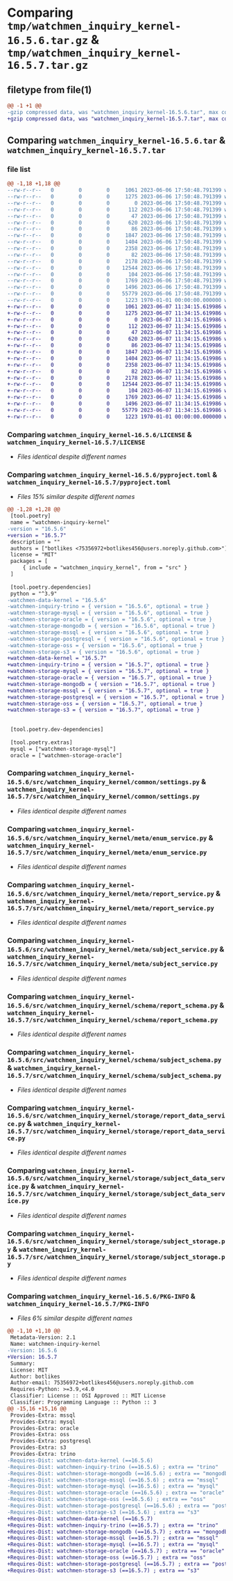 # Comparing `tmp/watchmen_inquiry_kernel-16.5.6.tar.gz` & `tmp/watchmen_inquiry_kernel-16.5.7.tar.gz`

## filetype from file(1)

```diff
@@ -1 +1 @@
-gzip compressed data, was "watchmen_inquiry_kernel-16.5.6.tar", max compression
+gzip compressed data, was "watchmen_inquiry_kernel-16.5.7.tar", max compression
```

## Comparing `watchmen_inquiry_kernel-16.5.6.tar` & `watchmen_inquiry_kernel-16.5.7.tar`

### file list

```diff
@@ -1,18 +1,18 @@
--rw-r--r--   0        0        0     1061 2023-06-06 17:50:48.791399 watchmen_inquiry_kernel-16.5.6/LICENSE
--rw-r--r--   0        0        0     1275 2023-06-06 17:50:48.791399 watchmen_inquiry_kernel-16.5.6/pyproject.toml
--rw-r--r--   0        0        0        0 2023-06-06 17:50:48.791399 watchmen_inquiry_kernel-16.5.6/src/watchmen_inquiry_kernel/__init__.py
--rw-r--r--   0        0        0      112 2023-06-06 17:50:48.791399 watchmen_inquiry_kernel-16.5.6/src/watchmen_inquiry_kernel/common/__init__.py
--rw-r--r--   0        0        0       47 2023-06-06 17:50:48.791399 watchmen_inquiry_kernel-16.5.6/src/watchmen_inquiry_kernel/common/exception.py
--rw-r--r--   0        0        0      620 2023-06-06 17:50:48.791399 watchmen_inquiry_kernel-16.5.6/src/watchmen_inquiry_kernel/common/settings.py
--rw-r--r--   0        0        0       86 2023-06-06 17:50:48.791399 watchmen_inquiry_kernel-16.5.6/src/watchmen_inquiry_kernel/meta/__init__.py
--rw-r--r--   0        0        0     1847 2023-06-06 17:50:48.791399 watchmen_inquiry_kernel-16.5.6/src/watchmen_inquiry_kernel/meta/enum_service.py
--rw-r--r--   0        0        0     1404 2023-06-06 17:50:48.791399 watchmen_inquiry_kernel-16.5.6/src/watchmen_inquiry_kernel/meta/report_service.py
--rw-r--r--   0        0        0     2358 2023-06-06 17:50:48.791399 watchmen_inquiry_kernel-16.5.6/src/watchmen_inquiry_kernel/meta/subject_service.py
--rw-r--r--   0        0        0       82 2023-06-06 17:50:48.791399 watchmen_inquiry_kernel-16.5.6/src/watchmen_inquiry_kernel/schema/__init__.py
--rw-r--r--   0        0        0     2178 2023-06-06 17:50:48.791399 watchmen_inquiry_kernel-16.5.6/src/watchmen_inquiry_kernel/schema/report_schema.py
--rw-r--r--   0        0        0    12544 2023-06-06 17:50:48.791399 watchmen_inquiry_kernel-16.5.6/src/watchmen_inquiry_kernel/schema/subject_schema.py
--rw-r--r--   0        0        0      104 2023-06-06 17:50:48.791399 watchmen_inquiry_kernel-16.5.6/src/watchmen_inquiry_kernel/storage/__init__.py
--rw-r--r--   0        0        0     1769 2023-06-06 17:50:48.791399 watchmen_inquiry_kernel-16.5.6/src/watchmen_inquiry_kernel/storage/report_data_service.py
--rw-r--r--   0        0        0     1496 2023-06-06 17:50:48.791399 watchmen_inquiry_kernel-16.5.6/src/watchmen_inquiry_kernel/storage/subject_data_service.py
--rw-r--r--   0        0        0    55779 2023-06-06 17:50:48.791399 watchmen_inquiry_kernel-16.5.6/src/watchmen_inquiry_kernel/storage/subject_storage.py
--rw-r--r--   0        0        0     1223 1970-01-01 00:00:00.000000 watchmen_inquiry_kernel-16.5.6/PKG-INFO
+-rw-r--r--   0        0        0     1061 2023-06-07 11:34:15.619986 watchmen_inquiry_kernel-16.5.7/LICENSE
+-rw-r--r--   0        0        0     1275 2023-06-07 11:34:15.619986 watchmen_inquiry_kernel-16.5.7/pyproject.toml
+-rw-r--r--   0        0        0        0 2023-06-07 11:34:15.619986 watchmen_inquiry_kernel-16.5.7/src/watchmen_inquiry_kernel/__init__.py
+-rw-r--r--   0        0        0      112 2023-06-07 11:34:15.619986 watchmen_inquiry_kernel-16.5.7/src/watchmen_inquiry_kernel/common/__init__.py
+-rw-r--r--   0        0        0       47 2023-06-07 11:34:15.619986 watchmen_inquiry_kernel-16.5.7/src/watchmen_inquiry_kernel/common/exception.py
+-rw-r--r--   0        0        0      620 2023-06-07 11:34:15.619986 watchmen_inquiry_kernel-16.5.7/src/watchmen_inquiry_kernel/common/settings.py
+-rw-r--r--   0        0        0       86 2023-06-07 11:34:15.619986 watchmen_inquiry_kernel-16.5.7/src/watchmen_inquiry_kernel/meta/__init__.py
+-rw-r--r--   0        0        0     1847 2023-06-07 11:34:15.619986 watchmen_inquiry_kernel-16.5.7/src/watchmen_inquiry_kernel/meta/enum_service.py
+-rw-r--r--   0        0        0     1404 2023-06-07 11:34:15.619986 watchmen_inquiry_kernel-16.5.7/src/watchmen_inquiry_kernel/meta/report_service.py
+-rw-r--r--   0        0        0     2358 2023-06-07 11:34:15.619986 watchmen_inquiry_kernel-16.5.7/src/watchmen_inquiry_kernel/meta/subject_service.py
+-rw-r--r--   0        0        0       82 2023-06-07 11:34:15.619986 watchmen_inquiry_kernel-16.5.7/src/watchmen_inquiry_kernel/schema/__init__.py
+-rw-r--r--   0        0        0     2178 2023-06-07 11:34:15.619986 watchmen_inquiry_kernel-16.5.7/src/watchmen_inquiry_kernel/schema/report_schema.py
+-rw-r--r--   0        0        0    12544 2023-06-07 11:34:15.619986 watchmen_inquiry_kernel-16.5.7/src/watchmen_inquiry_kernel/schema/subject_schema.py
+-rw-r--r--   0        0        0      104 2023-06-07 11:34:15.619986 watchmen_inquiry_kernel-16.5.7/src/watchmen_inquiry_kernel/storage/__init__.py
+-rw-r--r--   0        0        0     1769 2023-06-07 11:34:15.619986 watchmen_inquiry_kernel-16.5.7/src/watchmen_inquiry_kernel/storage/report_data_service.py
+-rw-r--r--   0        0        0     1496 2023-06-07 11:34:15.619986 watchmen_inquiry_kernel-16.5.7/src/watchmen_inquiry_kernel/storage/subject_data_service.py
+-rw-r--r--   0        0        0    55779 2023-06-07 11:34:15.619986 watchmen_inquiry_kernel-16.5.7/src/watchmen_inquiry_kernel/storage/subject_storage.py
+-rw-r--r--   0        0        0     1223 1970-01-01 00:00:00.000000 watchmen_inquiry_kernel-16.5.7/PKG-INFO
```

### Comparing `watchmen_inquiry_kernel-16.5.6/LICENSE` & `watchmen_inquiry_kernel-16.5.7/LICENSE`

 * *Files identical despite different names*

### Comparing `watchmen_inquiry_kernel-16.5.6/pyproject.toml` & `watchmen_inquiry_kernel-16.5.7/pyproject.toml`

 * *Files 15% similar despite different names*

```diff
@@ -1,28 +1,28 @@
 [tool.poetry]
 name = "watchmen-inquiry-kernel"
-version = "16.5.6"
+version = "16.5.7"
 description = ""
 authors = ["botlikes <75356972+botlikes456@users.noreply.github.com>"]
 license = "MIT"
 packages = [
     { include = "watchmen_inquiry_kernel", from = "src" }
 ]
 
 [tool.poetry.dependencies]
 python = "^3.9"
-watchmen-data-kernel = "16.5.6"
-watchmen-inquiry-trino = { version = "16.5.6", optional = true }
-watchmen-storage-mysql = { version = "16.5.6", optional = true }
-watchmen-storage-oracle = { version = "16.5.6", optional = true }
-watchmen-storage-mongodb = { version = "16.5.6", optional = true }
-watchmen-storage-mssql = { version = "16.5.6", optional = true }
-watchmen-storage-postgresql = { version = "16.5.6", optional = true }
-watchmen-storage-oss = { version = "16.5.6", optional = true }
-watchmen-storage-s3 = { version = "16.5.6", optional = true }
+watchmen-data-kernel = "16.5.7"
+watchmen-inquiry-trino = { version = "16.5.7", optional = true }
+watchmen-storage-mysql = { version = "16.5.7", optional = true }
+watchmen-storage-oracle = { version = "16.5.7", optional = true }
+watchmen-storage-mongodb = { version = "16.5.7", optional = true }
+watchmen-storage-mssql = { version = "16.5.7", optional = true }
+watchmen-storage-postgresql = { version = "16.5.7", optional = true }
+watchmen-storage-oss = { version = "16.5.7", optional = true }
+watchmen-storage-s3 = { version = "16.5.7", optional = true }
 
 
 [tool.poetry.dev-dependencies]
 
 [tool.poetry.extras]
 mysql = ["watchmen-storage-mysql"]
 oracle = ["watchmen-storage-oracle"]
```

### Comparing `watchmen_inquiry_kernel-16.5.6/src/watchmen_inquiry_kernel/common/settings.py` & `watchmen_inquiry_kernel-16.5.7/src/watchmen_inquiry_kernel/common/settings.py`

 * *Files identical despite different names*

### Comparing `watchmen_inquiry_kernel-16.5.6/src/watchmen_inquiry_kernel/meta/enum_service.py` & `watchmen_inquiry_kernel-16.5.7/src/watchmen_inquiry_kernel/meta/enum_service.py`

 * *Files identical despite different names*

### Comparing `watchmen_inquiry_kernel-16.5.6/src/watchmen_inquiry_kernel/meta/report_service.py` & `watchmen_inquiry_kernel-16.5.7/src/watchmen_inquiry_kernel/meta/report_service.py`

 * *Files identical despite different names*

### Comparing `watchmen_inquiry_kernel-16.5.6/src/watchmen_inquiry_kernel/meta/subject_service.py` & `watchmen_inquiry_kernel-16.5.7/src/watchmen_inquiry_kernel/meta/subject_service.py`

 * *Files identical despite different names*

### Comparing `watchmen_inquiry_kernel-16.5.6/src/watchmen_inquiry_kernel/schema/report_schema.py` & `watchmen_inquiry_kernel-16.5.7/src/watchmen_inquiry_kernel/schema/report_schema.py`

 * *Files identical despite different names*

### Comparing `watchmen_inquiry_kernel-16.5.6/src/watchmen_inquiry_kernel/schema/subject_schema.py` & `watchmen_inquiry_kernel-16.5.7/src/watchmen_inquiry_kernel/schema/subject_schema.py`

 * *Files identical despite different names*

### Comparing `watchmen_inquiry_kernel-16.5.6/src/watchmen_inquiry_kernel/storage/report_data_service.py` & `watchmen_inquiry_kernel-16.5.7/src/watchmen_inquiry_kernel/storage/report_data_service.py`

 * *Files identical despite different names*

### Comparing `watchmen_inquiry_kernel-16.5.6/src/watchmen_inquiry_kernel/storage/subject_data_service.py` & `watchmen_inquiry_kernel-16.5.7/src/watchmen_inquiry_kernel/storage/subject_data_service.py`

 * *Files identical despite different names*

### Comparing `watchmen_inquiry_kernel-16.5.6/src/watchmen_inquiry_kernel/storage/subject_storage.py` & `watchmen_inquiry_kernel-16.5.7/src/watchmen_inquiry_kernel/storage/subject_storage.py`

 * *Files identical despite different names*

### Comparing `watchmen_inquiry_kernel-16.5.6/PKG-INFO` & `watchmen_inquiry_kernel-16.5.7/PKG-INFO`

 * *Files 6% similar despite different names*

```diff
@@ -1,10 +1,10 @@
 Metadata-Version: 2.1
 Name: watchmen-inquiry-kernel
-Version: 16.5.6
+Version: 16.5.7
 Summary: 
 License: MIT
 Author: botlikes
 Author-email: 75356972+botlikes456@users.noreply.github.com
 Requires-Python: >=3.9,<4.0
 Classifier: License :: OSI Approved :: MIT License
 Classifier: Programming Language :: Python :: 3
@@ -15,16 +15,16 @@
 Provides-Extra: mssql
 Provides-Extra: mysql
 Provides-Extra: oracle
 Provides-Extra: oss
 Provides-Extra: postgresql
 Provides-Extra: s3
 Provides-Extra: trino
-Requires-Dist: watchmen-data-kernel (==16.5.6)
-Requires-Dist: watchmen-inquiry-trino (==16.5.6) ; extra == "trino"
-Requires-Dist: watchmen-storage-mongodb (==16.5.6) ; extra == "mongodb"
-Requires-Dist: watchmen-storage-mssql (==16.5.6) ; extra == "mssql"
-Requires-Dist: watchmen-storage-mysql (==16.5.6) ; extra == "mysql"
-Requires-Dist: watchmen-storage-oracle (==16.5.6) ; extra == "oracle"
-Requires-Dist: watchmen-storage-oss (==16.5.6) ; extra == "oss"
-Requires-Dist: watchmen-storage-postgresql (==16.5.6) ; extra == "postgresql"
-Requires-Dist: watchmen-storage-s3 (==16.5.6) ; extra == "s3"
+Requires-Dist: watchmen-data-kernel (==16.5.7)
+Requires-Dist: watchmen-inquiry-trino (==16.5.7) ; extra == "trino"
+Requires-Dist: watchmen-storage-mongodb (==16.5.7) ; extra == "mongodb"
+Requires-Dist: watchmen-storage-mssql (==16.5.7) ; extra == "mssql"
+Requires-Dist: watchmen-storage-mysql (==16.5.7) ; extra == "mysql"
+Requires-Dist: watchmen-storage-oracle (==16.5.7) ; extra == "oracle"
+Requires-Dist: watchmen-storage-oss (==16.5.7) ; extra == "oss"
+Requires-Dist: watchmen-storage-postgresql (==16.5.7) ; extra == "postgresql"
+Requires-Dist: watchmen-storage-s3 (==16.5.7) ; extra == "s3"
```

